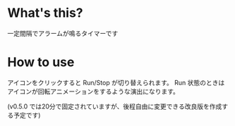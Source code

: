 # What's this?
一定間隔でアラームが鳴るタイマーです

# How to use
アイコンをクリックすると Run/Stop が切り替えられます。
Run 状態のときはアイコンが回転アニメーションをするような演出になります。

(v0.5.0 では20分で固定されていますが、後程自由に変更できる改良版を作成する予定です)
